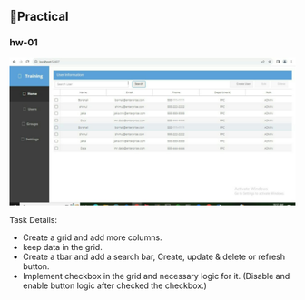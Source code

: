 ## 📝Practical

### hw-01

![Home page interface design](./image/Home_work/hw_1_1.png)

Task Details:
- Create a grid and add more columns.
- keep data in the grid.
- Create a tbar and add a search bar, Create, update & delete or refresh button.
- Implement checkbox in the grid and necessary logic for it. (Disable and enable button logic after checked the checkbox.)